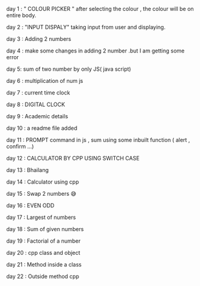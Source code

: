 day 1 : " COLOUR PICKER "  after selecting the colour , the colour will be on entire body.

day 2 :  "INPUT DISPALY"  taking input from user and displaying.

day 3 : Adding 2 numbers

day 4 : make some changes in adding 2 number .but I am getting some error

day 5: sum of two number by only JS( java script)

day 6 : multiplication of num js 

day 7 : current time clock 

day 8 : DIGITAL CLOCK 

day 9 : Academic details

day 10 : a readme file added

day 11 : PROMPT command in js  , sum using some inbuilt function ( alert , confirm ...)

day 12 : CALCULATOR BY CPP USING SWITCH CASE

day 13 : Bhailang 

day 14 : Calculator using cpp

day 15 : Swap 2 numbers 😅

day 16 : EVEN ODD

day 17 : Largest of numbers

day 18 : Sum of given numbers

day 19 : Factorial of a number

day 20 : cpp class and object

day 21 : Method inside a class

day 22 : Outside method cpp